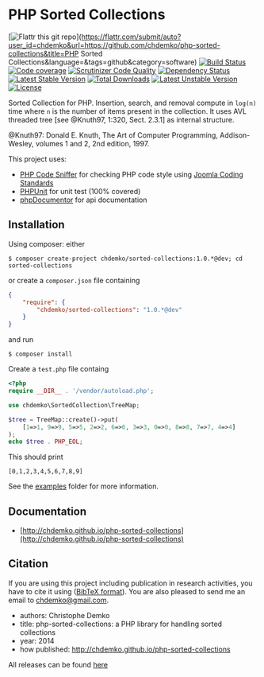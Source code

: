 PHP Sorted Collections
======================
[![Flattr this git repo](http://api.flattr.com/button/flattr-badge-large.png)](https://flattr.com/submit/auto?user_id=chdemko&url=https://github.com/chdemko/php-sorted-collections&title=PHP Sorted Collections&language=&tags=github&category=software)
[![Build Status](https://secure.travis-ci.org/chdemko/php-sorted-collections.png)](http://travis-ci.org/chdemko/php-sorted-collections)
[![Code coverage](https://coveralls.io/repos/chdemko/php-sorted-collections/badge.png?branch=master)](https://coveralls.io/r/chdemko/php-sorted-collections?branch=master)
[![Scrutinizer Code Quality](https://scrutinizer-ci.com/g/chdemko/php-sorted-collections/badges/quality-score.png?b=master)](https://scrutinizer-ci.com/g/chdemko/php-sorted-collections/?branch=master)
[![Dependency Status](https://www.versioneye.com/package/php--chdemko--sorted-collections/badge.svg)](https://www.versioneye.com/package/php--chdemko--sorted-collections)
[![Latest Stable Version](https://poser.pugx.org/chdemko/sorted-collections/v/stable.svg)](https://packagist.org/packages/chdemko/sorted-collections)
[![Total Downloads](https://poser.pugx.org/chdemko/sorted-collections/downloads.svg)](https://packagist.org/packages/chdemko/sorted-collections)
[![Latest Unstable Version](https://poser.pugx.org/chdemko/sorted-collections/v/unstable.svg)](https://packagist.org/packages/chdemko/sorted-collections)
[![License](https://poser.pugx.org/chdemko/sorted-collections/license.svg)](https://packagist.org/packages/chdemko/sorted-collections)

Sorted Collection for PHP. Insertion, search, and removal compute in `log(n)` time where `n` is the number of items present in the collection. It uses AVL threaded tree [see @Knuth97, 1:320, Sect. 2.3.1] as internal structure.

@Knuth97: Donald E. Knuth, The Art of Computer Programming, Addison-Wesley, volumes 1 and 2, 2nd edition, 1997.

This project uses:

* [PHP Code Sniffer](http://pear.php.net/package/PHP_CodeSniffer) for checking PHP code style using [Joomla Coding Standards](https://github.com/joomla/coding-standards)
* [PHPUnit](http://phpunit.de/) for unit test (100% covered)
* [phpDocumentor](http://http://www.phpdoc.org/) for api documentation

Installation
------------

Using composer: either

~~~
$ composer create-project chdemko/sorted-collections:1.0.*@dev; cd sorted-collections
~~~

or create a `composer.json` file containing

~~~json
{
    "require": {
        "chdemko/sorted-collections": "1.0.*@dev"
    }
}
~~~
and run
~~~
$ composer install
~~~

Create a `test.php` file containg
~~~php
<?php
require __DIR__ . '/vendor/autoload.php';

use chdemko\SortedCollection\TreeMap;

$tree = TreeMap::create()->put(
    [1=>1, 9=>9, 5=>5, 2=>2, 6=>6, 3=>3, 0=>0, 8=>8, 7=>7, 4=>4]
);
echo $tree . PHP_EOL;
~~~
This should print
~~~
[0,1,2,3,4,5,6,7,8,9]
~~~
See the [examples](https://github.com/chdemko/php-sorted-collections/tree/master/examples) folder for more information.

Documentation
-------------

* [http://chdemko.github.io/php-sorted-collections](http://chdemko.github.io/php-sorted-collections)

Citation
--------

If you are using this project including publication in research activities, you have to cite it using ([BibTeX format](https://raw.github.com/chdemko/php-sorted-collections/master/cite.bib)). You are also pleased to send me an email to chdemko@gmail.com.
* authors: Christophe Demko
* title: php-sorted-collections: a PHP library for handling sorted collections
* year: 2014
* how published: http://chdemko.github.io/php-sorted-collections

All releases can be found [here](https://github.com/chdemko/php-sorted-collections/releases)
